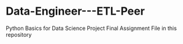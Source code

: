 # Data-Engineer---ETL-Peer
Python Basics for Data Science Project Final Assignment
File in this repository
